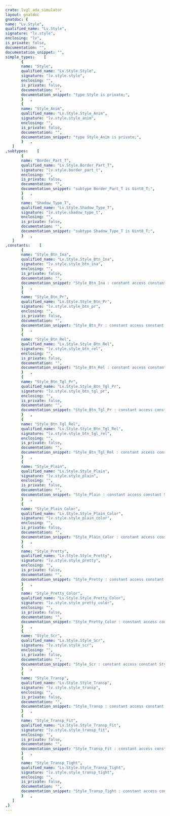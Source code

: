 ```yaml
---
crate: lvgl_ada_simulator
layout: gnatdoc
gnatdoc: {
name: "Lv.Style",
qualified_name: "Lv.Style",
signature: "lv.style",
enclosing: "lv",
is_private: false,
documentation: "",
documentation_snippet: "",
simple_types:    [
       {
       name: "Style",
       qualified_name: "Lv.Style.Style",
       signature: "lv.style.style",
       enclosing: "",
       is_private: false,
       documentation: "",
       documentation_snippet: "type Style is private;",
       }   ,
       {
       name: "Style_Anim",
       qualified_name: "Lv.Style.Style_Anim",
       signature: "lv.style.style_anim",
       enclosing: "",
       is_private: false,
       documentation: "",
       documentation_snippet: "type Style_Anim is private;",
       }   ,
   ]
,subtypes:    [
       {
       name: "Border_Part_T",
       qualified_name: "Lv.Style.Border_Part_T",
       signature: "lv.style.border_part_t",
       enclosing: "",
       is_private: false,
       documentation: "",
       documentation_snippet: "subtype Border_Part_T is Uint8_T;",
       }   ,
       {
       name: "Shadow_Type_T",
       qualified_name: "Lv.Style.Shadow_Type_T",
       signature: "lv.style.shadow_type_t",
       enclosing: "",
       is_private: false,
       documentation: "",
       documentation_snippet: "subtype Shadow_Type_T is Uint8_T;",
       }   ,
   ]
,constants:    [
       {
       name: "Style_Btn_Ina",
       qualified_name: "Lv.Style.Style_Btn_Ina",
       signature: "lv.style.style_btn_ina",
       enclosing: "",
       is_private: false,
       documentation: "",
       documentation_snippet: "Style_Btn_Ina : constant access constant Style;",
       }   ,
       {
       name: "Style_Btn_Pr",
       qualified_name: "Lv.Style.Style_Btn_Pr",
       signature: "lv.style.style_btn_pr",
       enclosing: "",
       is_private: false,
       documentation: "",
       documentation_snippet: "Style_Btn_Pr : constant access constant Style;",
       }   ,
       {
       name: "Style_Btn_Rel",
       qualified_name: "Lv.Style.Style_Btn_Rel",
       signature: "lv.style.style_btn_rel",
       enclosing: "",
       is_private: false,
       documentation: "",
       documentation_snippet: "Style_Btn_Rel : constant access constant Style;",
       }   ,
       {
       name: "Style_Btn_Tgl_Pr",
       qualified_name: "Lv.Style.Style_Btn_Tgl_Pr",
       signature: "lv.style.style_btn_tgl_pr",
       enclosing: "",
       is_private: false,
       documentation: "",
       documentation_snippet: "Style_Btn_Tgl_Pr : constant access constant Style;",
       }   ,
       {
       name: "Style_Btn_Tgl_Rel",
       qualified_name: "Lv.Style.Style_Btn_Tgl_Rel",
       signature: "lv.style.style_btn_tgl_rel",
       enclosing: "",
       is_private: false,
       documentation: "",
       documentation_snippet: "Style_Btn_Tgl_Rel : constant access constant Style;",
       }   ,
       {
       name: "Style_Plain",
       qualified_name: "Lv.Style.Style_Plain",
       signature: "lv.style.style_plain",
       enclosing: "",
       is_private: false,
       documentation: "",
       documentation_snippet: "Style_Plain : constant access constant Style;",
       }   ,
       {
       name: "Style_Plain_Color",
       qualified_name: "Lv.Style.Style_Plain_Color",
       signature: "lv.style.style_plain_color",
       enclosing: "",
       is_private: false,
       documentation: "",
       documentation_snippet: "Style_Plain_Color : constant access constant Style;",
       }   ,
       {
       name: "Style_Pretty",
       qualified_name: "Lv.Style.Style_Pretty",
       signature: "lv.style.style_pretty",
       enclosing: "",
       is_private: false,
       documentation: "",
       documentation_snippet: "Style_Pretty : constant access constant Style;",
       }   ,
       {
       name: "Style_Pretty_Color",
       qualified_name: "Lv.Style.Style_Pretty_Color",
       signature: "lv.style.style_pretty_color",
       enclosing: "",
       is_private: false,
       documentation: "",
       documentation_snippet: "Style_Pretty_Color : constant access constant Style;",
       }   ,
       {
       name: "Style_Scr",
       qualified_name: "Lv.Style.Style_Scr",
       signature: "lv.style.style_scr",
       enclosing: "",
       is_private: false,
       documentation: "",
       documentation_snippet: "Style_Scr : constant access constant Style;",
       }   ,
       {
       name: "Style_Transp",
       qualified_name: "Lv.Style.Style_Transp",
       signature: "lv.style.style_transp",
       enclosing: "",
       is_private: false,
       documentation: "",
       documentation_snippet: "Style_Transp : constant access constant Style;",
       }   ,
       {
       name: "Style_Transp_Fit",
       qualified_name: "Lv.Style.Style_Transp_Fit",
       signature: "lv.style.style_transp_fit",
       enclosing: "",
       is_private: false,
       documentation: "",
       documentation_snippet: "Style_Transp_Fit : constant access constant Style;",
       }   ,
       {
       name: "Style_Transp_Tight",
       qualified_name: "Lv.Style.Style_Transp_Tight",
       signature: "lv.style.style_transp_tight",
       enclosing: "",
       is_private: false,
       documentation: "",
       documentation_snippet: "Style_Transp_Tight : constant access constant Style;",
       }   ,
   ]
,}
---
```

